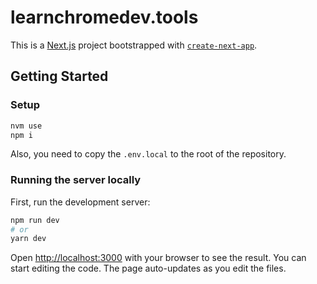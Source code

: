 # learnchromedev.tools

This is a [Next.js](https://nextjs.org/) project bootstrapped with 
[`create-next-app`](https://github.com/vercel/next.js/tree/canary/packages/create-next-app).

## Getting Started

### Setup

```sh
nvm use
npm i
```

Also, you need to copy the `.env.local` to the root of the repository.

### Running the server locally

First, run the development server:

```bash
npm run dev
# or
yarn dev
```

Open [http://localhost:3000](http://localhost:3000) with your browser to see the
result. You can start editing the code. The page auto-updates as you edit the
files.
